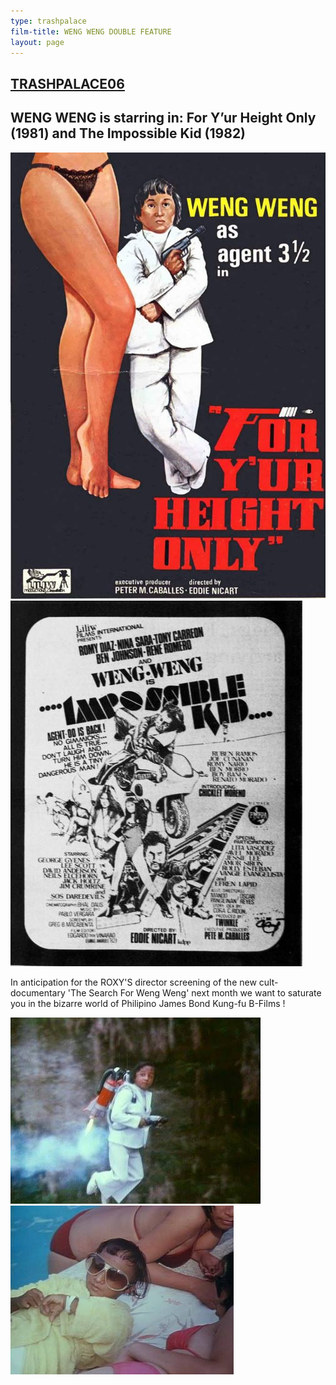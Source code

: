 ```yaml
---
type: trashpalace
film-title: WENG WENG DOUBLE FEATURE
layout: page
---
```


## [TRASHPALACE06]({{page.url}})

## WENG WENG is starring in: For Y’ur Height Only (1981) and The Impossible Kid (1982)

![poster](/images/trashpalace/TP06-0.jpg)
![poster](/images/trashpalace/TP06-1.jpg)

In anticipation for the ROXY'S director screening of the new cult-documentary 'The Search For Weng Weng' next month we want to saturate you in the bizarre world of Philipino James Bond Kung-fu B-Films !

![poster](/images/trashpalace/TP06-2.jpg)
![poster](/images/trashpalace/TP06-3.jpg)



